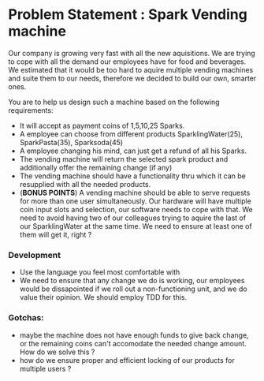 # Problem Statement : Spark Vending machine

Our company is growing very fast with all the new aquisitions. We are trying to cope with all the demand our employees have for food and beverages. 
We estimated that it would be too hard to aquire multiple vending machines and suite them to our needs, therefore we decided to build our own, smarter ones.

You are to help us design such a machine based on the following requirements:
 - It will accept as payment coins of 1,5,10,25 Sparks.
 - A employee can choose from different products SparklingWater(25), SparkPasta(35), Sparksoda(45)
 - A employee changing his mind, can just get a refund of all his Sparks.
 - The vending machine will return the selected spark product and additionally offer the remaining change (if any)
 - The vending machine should have a functionality thru which it can be resupplied with all the needed products.
 - (**BONUS POINTS**) A vending machine should be able to serve requests for more than one user simultaneously. Our hardware will have multiple coin input slots and selection, our software needs to cope with that. We need to avoid having two of our colleagues trying to aquire the last of our SparklingWater at the same time. We need to ensure at least one of them will get it, right ?

### Development
- Use the language you feel most comfortable with
- We need to ensure that any change we do is working, our employees would be dissapointed if we roll out a non-functioning unit, and we do value their opinion. We should employ TDD for this.

### Gotchas:
- maybe the machine does not have enough funds to give back change, or the remaining coins can't accomodate the needed change amount. How do we solve this ?
- how do we ensure proper and efficient locking of our products for multiple users ?
